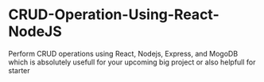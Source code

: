 # CRUD-Operation-Using-React-NodeJS
Perform CRUD operations using React, Nodejs, Express, and MogoDB which is absolutely usefull for your upcoming big project or also helpfull for starter
